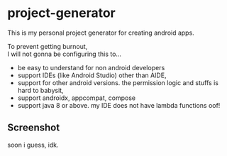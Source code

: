 # project-generator
This is my personal project generator for creating android apps.

To prevent getting burnout, <br>
I will not gonna be configuring this to...
- be easy to understand for non android developers 
- support IDEs (like Android Studio) other than AIDE,
- support for other android versions. the permission logic and stuffs is hard to babysit,
- support androidx, appcompat, compose
- support java 8 or above. my IDE does not have lambda functions oof!

## Screenshot
soon i guess, idk.
